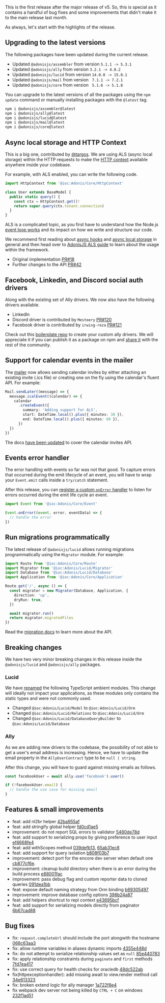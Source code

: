 This is the first release after the major release of v5. So, this is special as it contains a handful of bug fixes and some improvements that didn't make it to the main release last month.

As always, let's start with the highlights of the release.

## Upgrading to the latest versions
The following packages have been updated during the current release.

- Updated `@adonisjs/assembler` from version `5.1.1 -> 5.3.1`
- Updated `@adonisjs/ally` from version `3.2.1 -> 4.0.2`
- Updated `@adonisjs/lucid` from version `14.0.0 -> 15.0.1`
- Updated `@adonisjs/mail` from version ` 7.1.1 -> 7.2.1`
- Updated `@adonisjs/core` from version ` 5.1.6 -> 5.1.8`

You can upgrade to the latest versions of all the packages using the `npm update` command or manually installing packages with the `@latest` tag.

```sh
npm i @adonisjs/assembler@latest
npm i @adonisjs/ally@latest
npm i @adonisjs/lucid@latest
npm i @adonisjs/mail@latest
npm i @adonisjs/core@latest
```

## Async local storage and HTTP Context
This is a big one, contributed by [@targos](https://twitter.com/targos89). We are using ALS (async local storage) within the HTTP requests to make the [HTTP context](../guides/http/context.md) available anywhere inside your codebase. 

For example, with ALS enabled, you can write the following code.

```ts
import HttpContext from '@ioc:Adonis/Core/HttpContext'

class User extends BaseModel {
  public static query() {
    const ctx = HttpContext.get()!
    return super.query(ctx.tenant.connection)
  }
}
```

ALS is a complicated topic, as you first have to understand how the Node.js [event loop works](https://www.youtube.com/watch?v=8aGhZQkoFbQ) and its impact on how we write and structure our code.

We recommend first reading about [async hooks](https://nodejs.org/dist/latest-v16.x/docs/api/async_hooks.html) and [async local storage](https://nodejs.org/dist/latest-v16.x/docs/api/async_hooks.html#async_hooks_class_asynclocalstorage) in general and then head over to [AdonisJS ALS guide](../guides/fundamentals/async-local-storage.md) to learn about the usage within the framework.

- Original implementation [PR#18](https://github.com/adonisjs/http-server/pull/18)
- Further changes to the API [PR#42](https://github.com/adonisjs/http-server/pull/42)

## Facebook, Linkedin, and Discord social auth drivers
Along with the existing set of Ally drivers. We now also have the following drivers available.

- LinkedIn
- Discord driver is contributed by `Mesteery` [PR#120](https://github.com/adonisjs/ally/pull/120)
- Facebook driver is contributed by `irwing-reza` [PR#121](https://github.com/adonisjs/ally/pull/121)

Check out this [boilerplate repo](https://github.com/adonisjs-community/ally-driver-boilerplate) to create your custom ally drivers. We will appreciate it if you can publish it as a package on npm and [share it](https://github.com/adonisjs-community/awesome-adonisjs) with the rest of the community.

## Support for calendar events in the mailer
The [mailer](../guides/digging-deeper/mailer.md) now allows sending calendar invites by either attaching an existing invite (.ics file) or creating one on the fly using the calendar's fluent API. For example:

```ts
Mail.sendLater((message) => {
  message.icalEvent((calendar) => {
    calendar
      .createEvent({
        summary: 'Adding support for ALS',
        start: DateTime.local().plus({ minutes: 30 }),
        end: DateTime.local().plus({ minutes: 60 }),
      })
  })
})
```

The docs [have been updated](../guides/digging-deeper/mailer.md#calendar-events) to cover the calendar invites API.

## Events error handler
The error handling with events so far was not that good. To capture errors that occurred during the emit lifecycle of an event, you will have to wrap your `Event.emit` calls inside a `try/catch` statement.

After this release, you can [register a custom `onError` handler](../guides/digging-deeper/events.md#error-handling) to listen for errors occurred during the emit life cycle an event.

```ts
import Event from '@ioc:Adonis/Core/Event'

Event.onError((event, error, eventData) => {
  // handle the error
})
```

## Run migrations programmatically
The latest release of `@adonisjs/lucid` allows running migrations programmatically using the `Migrator` module. For example:

```ts
import Route from '@ioc:Adonis/Core/Route'
import Migrator from '@ioc:Adonis/Lucid/Migrator'
import Database from '@ioc:Adonis/Lucid/Database'
import Application from '@ioc:Adonis/Core/Application'

Route.get('/', async () => {
  const migrator = new Migrator(Database, Application, {
    direction: 'up',
    dryRun: true,
  })

  await migrator.run()
  return migrator.migratedFiles
})
```

Read the [migration docs](../guides/database/migrations.md#running-migrations-programmatically) to learn more about the API.

## Breaking changes
We have two very minor breaking changes in this release inside the `@adonisjs/lucid` and `@adonisjs/ally` packages.

### Lucid
We have [renamed](https://github.com/adonisjs/lucid/commit/1bd457f8cfb5d88540908f04d1ea2238d9f48555) the following TypeScript ambient modules. This change will ideally not impact your applications, as these modules only contains the static types and were not commonly used.

- Changed `@ioc:Adonis/Lucid/Model` to `@ioc:Adonis/Lucid/Orm`
- Changed `@ioc:Adonis/Lucid/Relations` to `@ioc:Adonis/Lucid/Orm`
- Changed `@ioc:Adonis/Lucid/DatabaseQueryBuilder` to `@ioc:Adonis/Lucid/Database`

### Ally
As we are adding new drivers to the codebase, the possibility of not able to get a user's email address is increasing. Hence, we have to update the email property in the `AllyUserContract` type to be `null | string`.

After this change, you will have to guard against missing emails as follows.

```ts
const facebookUser = await ally.use('facebook').user()

if (!facebookUser.email) {
  // handle the use case for missing email
}
```

## Features & small improvements

- feat: add nl2br helper [42ba955af](https://github.com/edge-js/edge/commit/42ba955af6a2ac697aa6369957b40c010dd36278)
- feat: add stringify global helper [fd0cd1ae5](https://github.com/edge-js/edge/commit/fd0cd1ae5100d72b544977c89ab20ec1205b445c)
- improvement: do not report SQL errors to validator [5480de78d](https://github.com/adonisjs/lucid/commit/5480de78dae9dbe96409414b7a4d34023088205c)
- feat: add support to serializing props by giving preference to user input [ef4668fe4](https://github.com/edge-js/edge/commit/ef4668fe431cdbad701c81963ae6861899dc500e)
- feat: add withScopes method [039defb13](https://github.com/adonisjs/lucid/commit/039defb137054b861b1dc010ab9a71ec153a3dba), [65ab31ec8](https://github.com/adonisjs/lucid/commit/65ab31ec8fa290eb1cc67e7bf7aaa948d1580e1c)
- feat: add support for query isolation [b808f03b7](https://github.com/adonisjs/lucid/commit/b808f03b72b976a5621fc72343a18eaca69af91b)
- improvement: detect port for the encore dev server when default one [cb877cf6e](https://github.com/adonisjs/assembler/commit/cb877cf6ea975912b471ee4f39385aeb9493ccae).
- improvement: cleanup build directory when there is an error during the build process [e88001fac](https://github.com/adonisjs/assembler/commit/e88001fac888636e186d4f6f6d56a6d0ac0c7429)
- improvement: pass debug flag and custom reporter data to cloned queries [091dea1bb](https://github.com/adonisjs/lucid/commit/091dea1bbf8a6f4a03e20bbbf12c57d0b42161f2)
- feat: expose default naming strategy from Orm binding [b69305497](https://github.com/adonisjs/lucid/commit/b69305497492dd8a658fbfe9eec29f18e6992441)
- improvement: improve database config options [398b24a87](https://github.com/adonisjs/lucid/commit/398b24a87dd00c09406deca2012131ccc218d2a9)
- feat: add helpers shortcut to repl context [e43695bcf](https://github.com/adonisjs/core/commit/e43695bcfefe6388d02c5c2b5fbb2e3127369e60)
- feat: add support for serializing models directly from paginator [6b67cad88]( https://github.com/adonisjs/lucid/commit/6b67cad88e4e4a3fedc06b7515de0d5457e7da07)

## Bug fixes

- fix: `request.completeUrl` should include the port alongwith the hostname [068c63aa3](https://github.com/adonisjs/http-server/commit/068c63aa31b336053e4819346f0fcbddac301d04)
- fix: allow runtime variables in aliases dynamic imports [4355e448d](https://github.com/adonisjs/ioc-transformer/commit/4355e448d5562463258437ae4f3bfdf50020e94e)
- fix: do not attempt to serialize relationship values set as `null` [85e440783](https://github.com/adonisjs/lucid/commit/85e4407835e74f06cdbd00b80478ea6895cd5cb9)
- fix: apply relationship constraints during `paginate` and `first` methods [7fd7ea417](https://github.com/adonisjs/lucid/commit/7fd7ea417eb35c739a835eff67100a468b494c1f)
- fix: use correct query for health checks for oracledb [48dc522ab](https://github.com/adonisjs/lucid/commit/48dc522abc6dcb081f116b3a698dc6cc81a90266)
- fix(httpexceptionhandler): add missing await to view.render method call [34e613323](https://github.com/adonisjs/core/commit/34e613323429184f45c41346ff4004c2c4b4505e)
- fix: broken extend logic for ally manager [1a722f8e4](https://github.com/adonisjs/ally/commit/1a722f8e47180011d13ba4d0136f1fdd24fa4cf5)
- fix webpack dev server not being killed by `CTRL + C` on windows [232f1ad51](https://github.com/adonisjs/assembler/commit/232f1ad5125d65a3ad8e7a9ff5079000c5ce804f)

